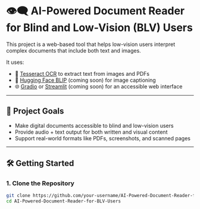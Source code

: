 # 👁️‍🗨️ AI-Powered Document Reader for Blind and Low-Vision (BLV) Users

This project is a web-based tool that helps low-vision users interpret complex documents that include both text and images.

It uses:
- 🧠 [Tesseract OCR](https://github.com/tesseract-ocr/tesseract) to extract text from images and PDFs
- 🤖 [Hugging Face BLIP](https://huggingface.co/Salesforce/blip-image-captioning-base) (coming soon) for image captioning
- 🌐 [Gradio](https://www.gradio.app/) or [Streamlit](https://streamlit.io/) (coming soon) for an accessible web interface

---

## 🚀 Project Goals

- Make digital documents accessible to blind and low-vision users
- Provide audio + text output for both written and visual content
- Support real-world formats like PDFs, screenshots, and scanned pages

---

## 🛠️ Getting Started

### 1. Clone the Repository
```bash
git clone https://github.com/your-username/AI-Powered-Document-Reader-for-BLV-Users.git
cd AI-Powered-Document-Reader-for-BLV-Users
